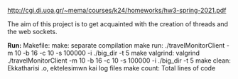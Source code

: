 http://cgi.di.uoa.gr/~mema/courses/k24/homeworks/hw3-spring-2021.pdf


The aim of this project is to get acquainted with the creation of threads and the web sockets.


**Run:**
Makefile: make: separate compilation
          make run: ./travelMonitorClient -m 10 -b 16 -c 10 -s 100000 -i ./big_dir -t 5
          make valgrind: valgrind ./travelMonitorClient -m 10 -b 16 -c 10 -s 100000 -i ./big_dir -t 5
          make clean: Ekkatharisi .o, ektelesimwn kai log files
          make count: Total lines of code

